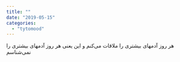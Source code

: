 ```yaml
---
title: ""
date: "2019-05-15"
categories: 
  - "tytomood"
---
```


‏هر روز آدمهای بیشتری را ملاقات می‌کنم و این یعنی هر روز آدمهای بیشتری را نمی‌شناسم
